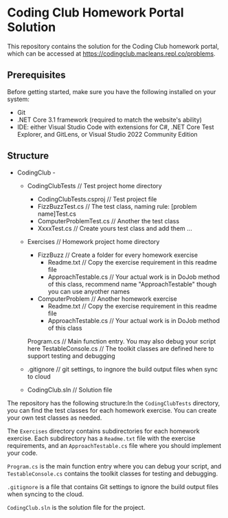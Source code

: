 # Coding Club Homework Portal Solution

This repository contains the solution for the Coding Club homework portal, which can be accessed at https://codingclub.macleans.repl.co/problems. 

## Prerequisites

Before getting started, make sure you have the following installed on your system:

- Git
- .NET Core 3.1 framework (required to match the website's ability)
- IDE: either Visual Studio Code with extensions for C#, .NET Core Test Explorer, and GitLens, or Visual Studio 2022 Community Edition

## Structure

- CodingClub -

    - CodingClubTests // Test project home directory
        - CodingClubTests.csproj    // Test project file
        - FizzBuzzTest.cs           // The test class, naming rule: [problem name]Test.cs
        - ComputerProblemTest.cs    // Another the test class
        - XxxxTest.cs               // Create yours test class and add them ...

    - Exercises // Homework project home directory
        - FizzBuzz      // Create a folder for every homework exercise
            - Readme.txt    // Copy the exercise requirement in this readme file
            - ApproachTestable.cs  // Your actual work is in DoJob method of this class, recommend name "ApproachTestable" though you can use anyother names
        - ComputerProblem   // Another homework exercise
            - Readme.txt    // Copy the exercise requirement in this readme file
            - ApproachTestable.cs  // Your actual work is in DoJob method of this class

        Program.cs  // Main function entry. You may also debug your script here
        TestableConsole.cs // The toolkit classes are defined here to support testing and debugging
    
    - .gitignore // git settings, to ingnore the build output files when sync to cloud
    - CodingClub.sln // Solution file


The repository has the following structure:In the `CodingClubTests` directory, you can find the test classes for each homework exercise. You can create your own test classes as needed.

The `Exercises` directory contains subdirectories for each homework exercise. Each subdirectory has a `Readme.txt` file with the exercise requirements, and an `ApproachTestable.cs` file where you should implement your code.

`Program.cs` is the main function entry where you can debug your script, and `TestableConsole.cs` contains the toolkit classes for testing and debugging.

`.gitignore` is a file that contains Git settings to ignore the build output files when syncing to the cloud.

`CodingClub.sln` is the solution file for the project.
